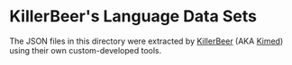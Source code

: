 # KillerBeer's Language Data Sets  

The JSON files in this directory were extracted by [KillerBeer](https://planetdeusex.ru/forum/profile/13499-killerbeer/) (AKA [Kimed](https://github.com/Kimed)) using their own custom-developed tools.  
